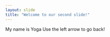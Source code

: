 ```yaml
---
layout: slide
title: "Welcome to our second slide!"
---
```

My name is Yoga
Use the left arrow to go back!
